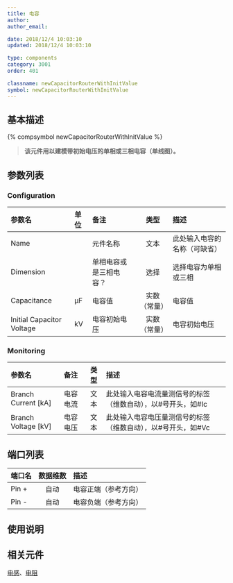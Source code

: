 ```yaml
---
title: 电容
author:
author_email:

date: 2018/12/4 10:03:10
updated: 2018/12/4 10:03:10

type: components
category: 3001
order: 401

classname: newCapacitorRouterWithInitValue
symbol: newCapacitorRouterWithInitValue
---
```


## 基本描述

{% compsymbol newCapacitorRouterWithInitValue %}

> **该元件用以建模带初始电压的单相或三相电容（单线图）。**

## 参数列表

### Configuration

| 参数名                    | 单位 | 备注                   |     类型     | 描述                         |
| :------------------------ | :--- | :--------------------- | :----------: | :--------------------------- |
| Name                      |      | 元件名称               |     文本     | 此处输入电容的名称（可缺省） |
| Dimension                 |      | 单相电容或是三相电容？ |     选择     | 选择电容为单相或三相         |
| Capacitance               | μF   | 电容值                 | 实数（常量） | 电容值                       |
| Initial Capacitor Voltage | kV   | 电容初始电压           | 实数（常量） | 电容初始电压                 |

### Monitoring

| 参数名                | 备注     | 类型 | 描述                                                         |
| :-------------------- | :------- | :--: | :----------------------------------------------------------- |
| Branch Current \[kA\] | 电容电流 | 文本 | 此处输入电容电流量测信号的标签（维数自动），以#号开头，如#Ic |
| Branch Voltage \[kV\] | 电容电压 | 文本 | 此处输入电容电压量测信号的标签（维数自动），以#号开头，如#Vc |

## 端口列表

| 端口名 | 数据维数 | 描述                 |
| :----- | :------: | :------------------- |
| Pin +  |   自动   | 电容正端（参考方向） |
| Pin -  |   自动   | 电容负端（参考方向） |

## 使用说明

## 相关元件

[电感](compnewInductorRouter.html)、[电阻](compnewResistorRouter.html)
